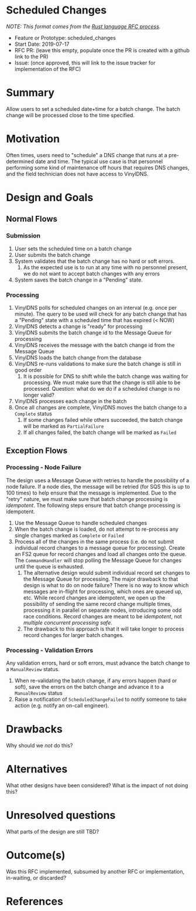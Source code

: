 # Scheduled Changes

_NOTE: This format comes from the
[Rust language RFC process](https://github.com/rust-lang/rfcs)._

- Feature or Prototype: scheduled_changes
- Start Date: 2019-07-17
- RFC PR: (leave this empty, populate once the PR is created with a github link to the PR)
- Issue: (once approved, this will link to the issue tracker for implementation of the RFC)

# Summary
[summary]: #summary

Allow users to set a scheduled date+time for a batch change.  The batch change will be processed close to the time specified.

# Motivation
[motivation]: #motivation

Often times, users need to "schedule" a DNS change that runs at a pre-determined date and time.  The typical use case is that personnel performing some kind of maintenance off hours that requires DNS changes, and the field technician does not have access to VinylDNS.

# Design and Goals
[design]: #design-and-goals

## Normal Flows

### Submission

1. User sets the scheduled time on a batch change 
1. User submits the batch change 
1. System validates that the batch change has no hard or soft errors.
    1. As the expected use is to run at any time with no personnel present, we do not want to accept batch changes with any errors
1. System saves the batch change in a "Pending" state.

### Processing

1. VinylDNS polls for scheduled changes on an interval (e.g. once per minute). The query to be used will check for any batch change that has a "Pending" state with a scheduled time that has expired (< NOW)
1. VinylDNS detects a change is "ready" for processing
1. VinylDNS submits the batch change id to the Message Queue for processing
1. VinylDNS receives the message with the batch change id from the Message Queue
1. VinylDNS loads the batch change from the database
1. VinylDNS re-runs validations to make sure the batch change is still in good order
    1. It is possible for DNS to shift while the batch change was waiting for processing.  We must make sure that the change is still able to be processed.  Question: what do we do if a scheduled change is no longer valid?
1. VinylDNS processes each change in the batch
1. Once all changes are complete, VinylDNS moves the batch change to a `Complete` status
    1. If some changes failed while others succeeded, the batch change will be marked as `PartialFailure`
    1. If all changes failed, the batch change will be marked as `Failed`

## Exception Flows

### Processing - Node Failure

The design uses a Message Queue with retries to handle the possibility of a node failure.  If a node dies, the message will be retried (for SQS this is up to 100 times) to help ensure that the message is implemented.  Due to the "retry" nature, we must make sure that batch change processing is _idempotent_.  The following steps ensure that batch change processing is idempotent.

1. Use the Message Queue to handle scheduled changes
1. When the batch change is loaded, do not attempt to re-process any single changes marked as `Complete` or `Failed`
1. Process all of the changes in the same process (i.e. do not submit individual record changes to a message queue for processing).  Create an FS2 queue for record changes and load all changes onto the queue.  The `CommandHandler` will stop polling the Message Queue for changes until the queue is exhausted.
    1. The alternative design would submit individual record set changes to the Message Queue for processing.  The major drawback to that design is what to do on node failure?  There is no way to know which messages are in-flight for processing, which ones are queued up, etc.  While record changes are idempotent, we open up the possibility of sending the same record change multiple times, processing it in parallel on separate nodes, introducing some odd race conditions.  Record changes are meant to be _idempotent_, not _multiple concurrent processing safe_.
    1. The drawback to this approach is that it will take longer to process record changes for larger batch changes.

### Processing - Validation Errors

Any validation errors, hard or soft errors, must advance the batch change to a `ManualReview` status.

1. When re-validating the batch change, if any errors happen (hard or soft), save the errors on the batch change and advance it to a `ManualReview` status
1. Raise a notification of `ScheduledChangeFailed` to notify someone to take action (e.g. notify an on-call engineer).

# Drawbacks
[drawbacks]: #drawbacks

Why should we *not* do this?

# Alternatives
[alternatives]: #alternatives

What other designs have been considered? What is the impact of not doing this?

# Unresolved questions
[unresolved]: #unresolved-questions

What parts of the design are still TBD?

# Outcome(s)
[outcome]: #outcome

Was this RFC implemented, subsumed by another RFC or implementation, in-waiting,
or discarded?

# References
[references]: #references

